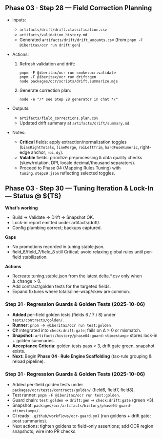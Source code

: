 
## Phase 03 · Step 28 — Field Correction Planning

- Inputs:
  - `artifacts/drift/drift.classification.csv`
  - `artifacts/validation_history.md`
  - Generated `artifacts/drift/drift_amounts.csv` (from `pnpm -F @iberitax/ocr run drift:gen`)

- Actions:
  1) Refresh validation and drift:
     ```
     pnpm -F @iberitax/ocr run smoke:ocr:validate
     pnpm -F @iberitax/ocr run drift:gen
     node packages/ocr/scripts/drift.summarize.mjs
     ```
  2) Generate correction plan:
     ```
     node -e "/* see Step 28 generator in chat */"
     ```

- Outputs:
  - `artifacts/field_corrections.plan.csv`
  - Updated drift summary at `artifacts/drift/summary.md`

- Notes:
  - **Critical** fields: apply extraction/normalization toggles (`biasRightTotals`, `lineMerge`, `roiLeftTrim`, `hardFuseNumeric`, right-edge anchor, `roi.dy`).
  - **Volatile** fields: prioritize preprocessing & data quality checks (skew/rotation, DPI, locale decimal/thousand separators).
  - Proceed to Phase 04 (Mapping Rules Tuning) with `tuning.step29.json` reflecting selected toggles.


## Phase 03 · Step 30 — Tuning Iteration & Lock-In — Status @ ${TS}

**What’s working**
- Build → Validate → Drift → Snapshot OK.
- Lock-in report emitted under artifacts/drift/.
- Config plumbing correct; backups captured.

**Gaps**
- No promotions recorded in tuning.stable.json.
- field_6/field_7/field_8 still Critical; avoid relaxing global rules until per-field stabilization.

**Actions**
- Recreate tuning.stable.json from the latest delta.*.csv only when Δ_change > 0.
- Add contract/golden tests for the targeted fields.
- Expand fixtures where totals/line-wrap/skew are common.


### Step 31 · Regression Guards & Golden Tests (2025-10-06)
- **Added** per-field golden tests (fields 6 / 7 / 8) under `tests/contracts/golden/`.
- **Runner:** `pnpm -F @iberitax/ocr run test:golden`
- **CI:** integrated into `check:drift:gate`; fails on Δ > 0 or mismatch.
- **Snapshot:** `artifacts/history/phase04-guard-<timestamp>` stores lock-in + golden summaries.
- **Acceptance Criteria:** golden tests pass × 3, drift gate green, snapshot exists.
- **Next:** Begin **Phase 04 · Rule Engine Scaffolding** (tax-rule grouping & reload pipeline).


### Step 31 · Regression Guards & Golden Tests (2025-10-06)
- Added per-field golden tests under `packages/ocr/tests/contracts/golden/` (field6, field7, field8).
- Test runner: `pnpm -F @iberitax/ocr run test:golden`.
- Guard chain: `test:golden` → `drift:gen` → `check:drift:gate` (green ×3).
- Snapshot: `packages/ocr/artifacts/history/phase04-guard-<timestamp>/`.
- CI ready: `.github/workflows/ocr-guard.yml` (run goldens + drift gate; post summaries).
- Next actions: tighten goldens to field-only assertions; add OCR region snapshots; wire into PR checks.
